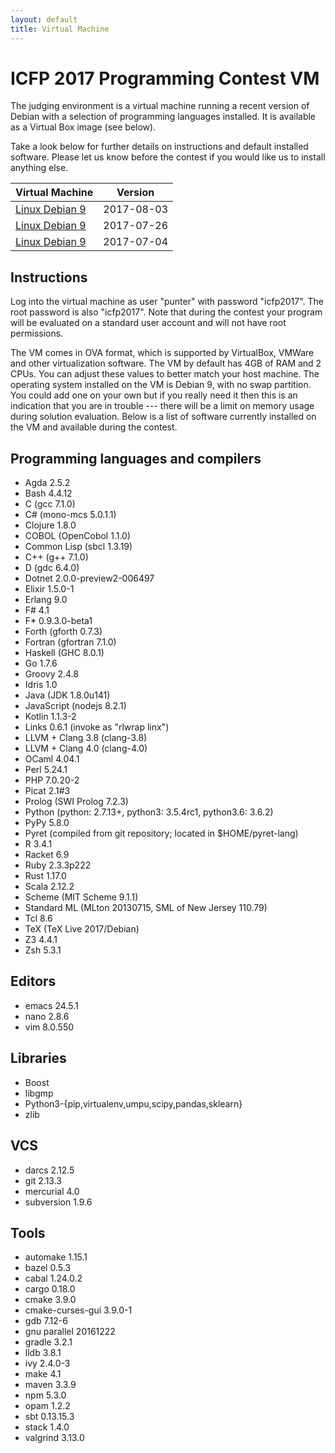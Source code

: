 ```yaml
---
layout: default
title: Virtual Machine
---
```


# ICFP 2017 Programming Contest VM

The judging environment is a virtual machine running a recent version
of Debian with a selection of programming languages installed. It is
available as a Virtual Box image (see below).

Take a look below for further details on instructions and default
installed software. Please let us know before the contest if you would
like us to install anything else.

| Virtual Machine | Version    |
|-----------------|------------|
| [Linux Debian 9](https://drive.google.com/open?id=0B55cBtUdD6_uQklkTnRubFltQjQ) | 2017-08-03 |
| [Linux Debian 9](https://drive.google.com/open?id=0B1jQHnJlMS09QmVyRU5mOGt4NWs) | 2017-07-26 |
| [Linux Debian 9](https://drive.google.com/open?id=0Bxr4F0XFjDDUdkZod1QyN09TYms) | 2017-07-04 |


## Instructions

Log into the virtual machine as user "punter" with password "icfp2017".
The root password is also "icfp2017".  Note that during the contest your
program will be evaluated on a standard user account and will not have
root permissions.

The VM comes in OVA format, which is supported by VirtualBox, VMWare
and other virtualization software. The VM by default has 4GB of RAM
and 2 CPUs. You can adjust these values to better match your host
machine. The operating system installed on the VM is Debian 9, with no
swap partition. You could add one on your own but if you really need
it then this is an indication that you are in trouble --- there will
be a limit on memory usage during solution evaluation. Below is a list
of software currently installed on the VM and available during the
contest.

## Programming languages and compilers

  * Agda 2.5.2
  * Bash 4.4.12
  * C (gcc 7.1.0)
  * C# (mono-mcs 5.0.1.1)
  * Clojure 1.8.0
  * COBOL (OpenCobol 1.1.0)
  * Common Lisp (sbcl 1.3.19)
  * C++ (g++ 7.1.0)
  * D (gdc 6.4.0)
  * Dotnet 2.0.0-preview2-006497
  * Elixir 1.5.0-1
  * Erlang 9.0
  * F# 4.1
  * F* 0.9.3.0-beta1
  * Forth (gforth 0.7.3)
  * Fortran (gfortran 7.1.0)
  * Haskell (GHC 8.0.1)
  * Go 1.7.6
  * Groovy 2.4.8
  * Idris 1.0
  * Java (JDK 1.8.0u141)
  * JavaScript (nodejs 8.2.1)
  * Kotlin 1.1.3-2
  * Links 0.6.1 (invoke as "rlwrap linx")
  * LLVM + Clang 3.8 (clang-3.8)
  * LLVM + Clang 4.0 (clang-4.0)
  * OCaml 4.04.1
  * Perl 5.24.1
  * PHP 7.0.20-2
  * Picat 2.1#3
  * Prolog (SWI Prolog 7.2.3)
  * Python (python: 2.7.13+, python3: 3.5.4rc1, python3.6: 3.6.2)
  * PyPy 5.8.0
  * Pyret (compiled from git repository; located in $HOME/pyret-lang)
  * R 3.4.1
  * Racket 6.9
  * Ruby 2.3.3p222
  * Rust 1.17.0
  * Scala 2.12.2
  * Scheme (MIT Scheme 9.1.1)
  * Standard ML (MLton 20130715, SML of New Jersey 110.79)
  * Tcl 8.6
  * TeX (TeX Live 2017/Debian)
  * Z3 4.4.1
  * Zsh 5.3.1


## Editors

  * emacs 24.5.1
  * nano 2.8.6
  * vim 8.0.550


## Libraries

  * Boost
  * libgmp
  * Python3-{pip,virtualenv,umpu,scipy,pandas,sklearn}
  * zlib

## VCS

  * darcs 2.12.5
  * git 2.13.3
  * mercurial 4.0
  * subversion 1.9.6


## Tools

  * automake 1.15.1
  * bazel 0.5.3
  * cabal 1.24.0.2
  * cargo 0.18.0
  * cmake 3.9.0
  * cmake-curses-gui 3.9.0-1
  * gdb 7.12-6
  * gnu parallel 20161222
  * gradle 3.2.1
  * lldb 3.8.1
  * ivy 2.4.0-3
  * make 4.1
  * maven 3.3.9
  * npm 5.3.0
  * opam 1.2.2
  * sbt 0.13.15.3
  * stack 1.4.0
  * valgrind 3.13.0
